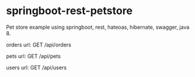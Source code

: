 # springboot-rest-petstore
Pet store example using springboot, rest, hateoas, hibernate, swagger, java 8.

orders url:
GET /api/orders

pets url:
GET /api/pets

users url:
GET /api/users
